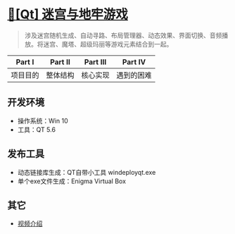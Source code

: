 # [:horse:[Qt] 迷宫与地牢游戏](https://github.com/Realself-Ma/Maze-Dungeon)
> 涉及迷宫随机生成、自动寻路、布局管理器、动态效果、界面切换、音频播放。将迷宫、魔塔、超级玛丽等游戏元素结合到一起。
>

| Part Ⅰ   | Part Ⅱ   | Part Ⅲ   | Part Ⅳ     |
| -------- | -------- | -------- | ---------- |
| 项目目的 | 整体结构 | 核心实现 | 遇到的困难 |

## 开发环境

- 操作系统：Win 10
- 工具：QT 5.6

## 发布工具

- 动态链接库生成：QT自带小工具 windeployqt.exe
- 单个exe文件生成：Enigma Virtual Box

## 其它

- [视频介绍](https://www.bilibili.com/video/av70867935/)

